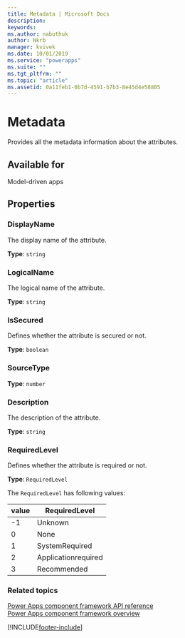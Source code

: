```yaml
---
title: Metadata | Microsoft Docs
description: 
keywords:
ms.author: nabuthuk
author: Nkrb
manager: kvivek
ms.date: 10/01/2019
ms.service: "powerapps"
ms.suite: ""
ms.tgt_pltfrm: ""
ms.topic: "article"
ms.assetid: 0a11feb1-0b7d-4591-b7b3-8e45d4e58805
---
```


# Metadata

Provides all the metadata information about the attributes.

## Available for 

Model-driven apps

## Properties

### DisplayName

The display name of the attribute.

**Type**: `string`

### LogicalName 

The logical name of the attribute.

**Type**: `string`

### IsSecured

Defines whether the attribute is secured or not.

**Type**: `boolean`

### SourceType

**Type**: `number`

### Description

The description of the attribute.

**Type**: `string`

### RequiredLevel

Defines whether the attribute is required or not.

**Type**: `RequiredLevel`

The `RequiredLevel` has following values:

|value|RequiredLevel|
|---|---|
|-1|Unknown|
|0|None|
|1|SystemRequired|
|2|Applicationrequired|
|3|Recommended|


### Related topics

[Power Apps component framework API reference](../reference/index.md)<br/>
[Power Apps component framework overview](../overview.md)

[!INCLUDE[footer-include](../../../includes/footer-banner.md)]